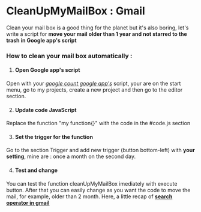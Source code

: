 # CleanUpMyMailBox : Gmail

Clean your mail box is a good thing for the planet but it's also boring, let's write a script for **move your mail older than 1 year and not starred to the trash in Google app's script**

### How to clean your mail box automatically :
1. #### Open Google app's script
Open with your [*google count google app's*](https://script.google.com/home/start) script, your are on the start menu, go to my projects, create a new project and then go to the editor section.

2. #### Update code JavaScript
Replace the function "my function{}" with the code in the #code.js section

3. #### Set the trigger for the function
Go to the section Trigger and add new trigger (button bottom-left) with **your setting**, mine are : once a month on the second day.

4. #### Test and change
You can test the function cleanUpMyMailBox imediately with execute button. After that you can easily change as you want the code to move the mail, for example, older than 2 month. 
Here, a little recap of [**search operator in gmail**](https://support.google.com/mail/answer/7190)
